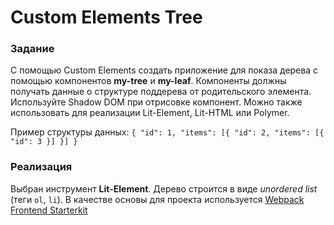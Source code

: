 # Custom Elements Tree
### Задание
С помощью Custom Elements создать приложение для показа дерева с помощью компонентов **my-tree** и **my-leaf**. Компоненты должны получать данные о структуре поддерева от родительского элемента. Используйте Shadow DOM при отрисовке компонент. Можно также использовать для реализации Lit-Element, Lit-HTML или Polymer.

Пример структуры данных:
`{
"id": 1,
"items": [{
"id": 2,
"items": [{ "id": 3 }]
}]
}`

### Реализация
Выбран инструмент **Lit-Element**. Дерево строится в виде _unordered list_ (теги `ol`, `li`).
В качестве основы для проекта используется [Webpack Frontend Starterkit](https://github.com/wbkd/webpack-starter)
